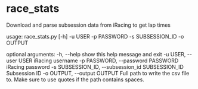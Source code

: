 # race_stats
Download and parse subsession data from iRacing to get lap times


usage: race_stats.py [-h] -u USER -p PASSWORD -s SUBSESSION_ID -o OUTPUT

optional arguments:
  -h, --help            show this help message and exit
  -u USER, --user USER  iRacing username
  -p PASSWORD, --password PASSWORD
                        iRacing password
  -s SUBSESSION_ID, --subsession_id SUBSESSION_ID
                        Subsession ID
  -o OUTPUT, --output OUTPUT
                        Full path to write the csv file to. Make sure to use
                        quotes if the path contains spaces.
